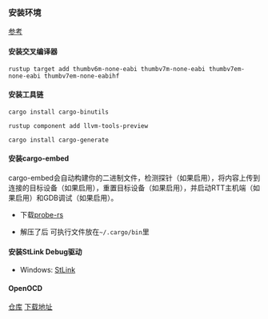 ### 安装环境
[参考](https://doc.rust-lang.net.cn/stable/embedded-book/intro/install.html)

#### 安装交叉编译器
```shell
rustup target add thumbv6m-none-eabi thumbv7m-none-eabi thumbv7em-none-eabi thumbv7em-none-eabihf
```

#### 安装工具链
```shell
cargo install cargo-binutils

rustup component add llvm-tools-preview

cargo install cargo-generate
```

#### 安装cargo-embed
cargo-embed会自动构建你的二进制文件，检测探针（如果启用），将内容上传到连接的目标设备（如果启用），重置目标设备（如果启用），并启动RTT主机端（如果启用）和GDB调试（如果启用）。

* 下载[probe-rs](https://github.com/probe-rs/probe-rs/releases)

* 解压了后 可执行文件放在```~/.cargo/bin```里

#### 安装StLink Debug驱动
  * Windows: [StLink](https://www.st.com.cn/zh/development-tools/stsw-link009.html?cache=nocache#get-software)

#### OpenOCD
[仓库](https://github.com/openocd-org/openocd)
[下载地址](https://github.com/openocd-org/openocd/releases/)